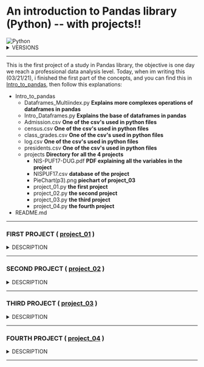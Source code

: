 # An introduction to Pandas library (Python) -- with projects!! 

<img alt="Python" src="https://img.shields.io/badge/python%20-%2314354C.svg?&style=for-the-badge&logo=python&logoColor=white"/>

<details><summary>VERSIONS</summary>
<p>

```python
import pandas as pd
import numpy as np
print(pd.__version__) #To see what is your version of Pandas in Python
print(np.__version__) #To see what is your version of Numpy in Python
```
#### PYTHON : 3.9.2
#### PANDAS : 1.2.1
#### NUMPY : 1.19.2
</p>
</details>

<hr>

This is the first project of a study in Pandas library, the objective is one day we reach a professional data analysis level. Today, when im writing this (03/21/21), i finished the first part of the concepts, and you can find this in [Intro_to_pandas](https://github.com/greatti/Imunization/tree/main/Concepts), then follow this explanations: 


+ Intro_to_pandas
  - Dataframes_Multiindex.py **Explains more complexes operations of dataframes in pandas**
  - Intro_Dataframes.py **Explains the base of dataframes in pandas**
  - Admission.csv **One of the csv's used in python files**
  - census.csv **One of the csv's used in python files**
  - class_grades.csv **One of the csv's used in python files**
  - log.csv **One of the csv's used in python files**
  - presidents.csv **One of the csv's used in python files**
  - projects **Directory for all the 4 projects**
    - NIS-PUF17-DUG.pdf **PDF explaining all the variables in the project**
    - NISPUF17.csv **database of the project**
    - PieChart(p3).png **piechart of project_03**
    - project_01.py **the first project**
    - project_02.py **the second project**
    - project_03.py **the third project**
    - project_04.py **the fourth project**
+ README.md

<hr>

### FIRST PROJECT ( [project_01](https://github.com/greatti/Data_studies/blob/main/project_01.py) )

<details><summary>DESCRIPTION</summary>
<p>

This first project is just an introduction to the next projects, you can work and modify it but we dont have much to explore, is just for understanding. 
So lets start to discuss this: The first big question to start this is "What is the proportion of children in NISPUF17.csv who had a mother with the education levels equal to less than high school, equals to high school, more than high school but not a college graduate and equals to college degree. The problem is that the csv file is too big and we dont have ANY IDEA of what all of that variables means, so we need to search in NIS-PUF17-DUG.pdf something to discover, and that is a part of the work of a data scientist too.

Page 55 says: "The age, education level, and marital status of the mother of the child are
stored in variables M_AGEGRP2, EDUC1, and MARITAL2 (married vs. not married), with missing
values imputed."

That means that our mother education level is stored in EDUC1 variable, and that is confirmed in page 51:

+ EDUC1 – education of the mother
  - Less than 12 years
  - 12 years
  - More than 12 years, not a college graduate
  - College graduate

Now we know what to do, we just need to use 'EDUC1' column, separate the education level in order, count how many there is of each type, count the total and divide each type for the total

In project_01 i did all of that explaining all of the process, but if you want a more concise code, see the follow code where i define a function, but i only recommend reading this when you have already read the original project_01.

```python
def proportion_of_education():
    import pandas as pd
    import numpy as np
    pd.options.display.max_columns = None
    pd.options.display.max_rows = None
    df = pd.read_csv('NISPUF17.csv')
    MOM = df['EDUC1']
    mom = np.sort(MOM.values)

    prop = {'less than high school': 0, 
          'equals to high school' : 1,
          'more than high school but not college' : 0, 
          'equals to college' : 0}
    n = len(mom) 
    
    prop["less than high school"]=np.sum(mom==1)/n
    prop["equals to high school"]=np.sum(mom==2)/n
    prop["more than high school but not college"]=np.sum(mom==3)/n
    prop["equals to college"]=np.sum(mom==4)/n
    return prop
```

</p>
</details>

<hr>

### SECOND PROJECT ( [project_02](https://github.com/greatti/Data_studies/blob/main/project_02.py) )

<details><summary>DESCRIPTION</summary>
<p>
  
this second project is separated into three parts, but we will work with only two variables: CBF_01 and P_NUMFLU
CBF_01 is a variable that define if the children were or not fed with breastmilk, and it assumes 4 values : [1, 2, 77, 99]. (We find this information at page 177 and 110)
      - 1 It is synonymous for answer "yes"
      - 2 It is synonymous for answer "no"
      - 77 It is synonymous for answer "dont know"
      - 99 It is synonymous for answer "refused"
      
P_NUMFLU is a variable that define the number of doses the children took, it goes from 0.0 to 6.0 including NaN

We basically want to do here 3 studies: 

+ First we will see the average of doses taken by the children of ['CBF_01'] == 1 and ['CBF_01'] == 2 groups, to see if there is a lot of discrepancy in doses taken by these two classes;
+ Secondly, we will see the percentage of elements in each ['CBF_01'] group, to see if the number of elements are similar, because sometimes the study can be impaired by having much more elements in one group than the other; 
+ Lastly, we will see the percentage of children fed on breast milk in each classes in ['P_NUMFLU'], that is, for 6.0, 5.0, 0.0 doses. 

#### Conclusions: 

<table>
<tr><th>First study</th><th>Second study</th><th>Third study</th></tr>
<tr><td>

| CBF_01 | average of doses |
| :---: | :---: |
| 1 | 1.8799187420058687 | 
| 2 | 1.5963945918878317 |

</td><td>

| CBF_01 | Percentage |               
| :---: | :---: |
| 1 | 86.68% |
| 2 | 13.02% |
| 77 | 0.27% |
| 99 | 0.019% |

</td><td>
  
| P_NUMFLU| ['CBF_01']==1 |               
| :---: | :---: |
| 6.0 | 100% |
| 5.0 | 94.28% |
| 0.0 | 83.74% |

</td></tr> </table>

So what can we conclude? Children that have been fed with breastmilk take more doses of flu, in average, when compared to those that have not been fed with breastmilk, but it is kinda similar, that indicates that maybe the number of elements in ['CBF_01'] could be similar too? So we will confirm this by the second study.
The second study proves the opposite, we have MUCH more children fed with breastmilk than all the other options, so that make me think, maybe if we had 25% of children for each class, the average could be different? I think so. 
To confirm that the number of elements influences in average, we do the third study and see that we really have much more children fed with breastmilk in all classes, for both 5 doses and 0 doses

This codes i dont recommend reading before seeing the full project_02, because it is not explicative, is just the pure study code.

```python
def First_project(): 
    import pandas as pd
    import numpy as np 
    df = pd.read_csv('NISPUF17.csv')
    keepcolumns = ['CBF_01', 'P_NUMFLU']
    dfflu = df[keepcolumns]
    dfflu_yes = dfflu[dfflu['CBF_01'] == 1].dropna()
    dfflu_no = dfflu[dfflu['CBF_01'] == 2].dropna()
    y = len(dfflu_yes)
    n = len(dfflu_no)
    y_av = np.sum(dfflu_yes['P_NUMFLU'])/y
    n_av = np.sum(dfflu_no['P_NUMFLU'])/n
    return(y_av, n_av)

def Second_project(): 
    import pandas as pd 
    #import numpy as np 
    df = pd.read_csv('NISPUF17.csv')
    keepcolumns = ['CBF_01', 'P_NUMFLU']
    dfflu = df[keepcolumns]
    
    dfflu_yes = dfflu[dfflu['CBF_01'] == 1].dropna()
    dfflu_no = dfflu[dfflu['CBF_01'] == 2].dropna()
    dfflu_dontknow = dfflu[dfflu['CBF_01'] == 77].dropna()
    dfflu_refuse = dfflu[dfflu['CBF_01'] == 99].dropna()
    y = len(dfflu_yes)
    n = len(dfflu_no)
    dn = len(dfflu_dontknow)
    r = len(dfflu_refuse)
    t = (y + n + dn + r)
    
    yes = (y / t)*100
    no = (n / t)*100
    dontknow = (dn / t)*100
    refused = (r / t)*100
    
    return(yes,no,dontknow,refused)

def Third_project(): 
    #import numpy as np
    import pandas as pd
    
    df = pd.read_csv('NISPUF17.csv')
    keepcolumns = ['CBF_01', 'P_NUMFLU']
    dfflu = df[keepcolumns]

    dmin = min(dfflu['P_NUMFLU'].dropna().unique())
    #dmax = max(dfflu['P_NUMFLU'].dropna().unique())

    #dfflu_doses_max = dfflu[dfflu['P_NUMFLU'] == dmax].dropna()
    dfflu_doses_5 = dfflu[dfflu['P_NUMFLU'] == 5.0].dropna()
    dfflu_doses_min = dfflu[dfflu['P_NUMFLU'] == dmin].dropna()
    
    t5 = len(dfflu_doses_5)
    tmin = len(dfflu_doses_min)
    #tmax = len(dfflu_doses_max)
    
    dfflu_doses_5_1 = dfflu_doses_5[dfflu_doses_5['CBF_01'] == 1]
    dfflu_doses_min_1 = dfflu_doses_min[dfflu_doses_min['CBF_01'] == 1] 
    
    t51 = len(dfflu_doses_5_1)
    tmin1 = len(dfflu_doses_min_1)

    yes_5 = (t51 / t5)*100
    yes_min = (tmin1 / tmin)*100
    
    return(yes_5, yes_min)
```

</p>
</details>

<hr>

### THIRD PROJECT ( [project_03](https://github.com/greatti/Data_studies/blob/main/project_03.py) )

<details><summary>DESCRIPTION</summary>
<p>

This third project is something big, we will have to filter NISPUF17.csv a lot of times, we want to study basically 3 variables: 

['SEX'] that indicates the sex of the child: Male or Female (1 and 2)
['HAD_CPOX'] that indicates if the child had cpox : Yes, No, Dont know, refused or missing (1, 2, 77, 99 and NaN)
['P_NUMVRC'] that indicates the number of varicella doses 

Buy why? We want to see if the the vaccine is effective in male and female children
But how? 

        - First, we get NISPUF17 and filter it to just this three variables;
        - Then, we filter the resulting dataframe to ['HAD_CPOX'] == 1 , that is, only to who had cpox;
        - Then, we filter this resulting dataframe to ['P_NUMVRC'] greater than 1;
        - Last, we filter again separating by sex.

After all that we have this groups: 

        - had cpox, at least one dose, male
        - had cpox, at least one dose, female
        - had cpox, no doses, male
        - had cpox, no doses, female
        - hadnt cpox, at least one dose, male
        - hadnt cpox, at least one dose, female
        - hadnt cpox, no doses, male
        - hadnt cpox, no doses, female
       
And now we count the number of elements of each group to calculate the percentages, we stay with: 
>OBSERVATIONS: 
>> Had_Took: Had cpox and took at least one dose
>> Had_Didnttook: Had cpox and hasnt took any dose
>> Hadnt_Took: Did not contract cpox but took at least one dose
>> Hadnt_Didnttook: Did not contract cpox and hasnt took any dose

<table>
  <tr><th>Had_Took</th><th>Had_Didnttook</th><th>Hadnt_Took</th><th>Hadnt_Didnttook</th></tr>
<tr><td>

| Sex | Percentage |
| :---: | :---: |
| 1 | 70.1% | 
| 2 | 69.7% |

</td><td>

| Sex | Percentage |               
| :---: | :---: |
| 1 | 29.8% |
| 2 | 30.2% |

</td><td>
  
| Sex | Percentage |              
| :---: | :---: |
| 1 | 91.2% |
| 2 | 91.7% |

</td><td>
  
| Sex | Percentage |              
| :---: | :---: |
| 1 | 8.71% |
| 2 | 8.25% |

</td></tr> </table>

That all means: 

              - 70% of mans that had cpox were vaccinated, and 69% of woman that had cpox were vaccinated
              - 29% of mans that had cpox werent vaccinated , and 30% of womand that had cpox werent vaccinated
What all of that means? The vaccine isnt effective? Not necessarily, the percentages are confusing and contradictory 
because we are not seeing all the elements together, so lets put all the percentages with all the elements in a pie
chart

![PieChart](https://github.com/greatti/Data_studies/blob/main/PieChart(p3).png)

And this is what we get, so now we can conclude that the vaccine is really effective both in male and female
We see that even that the percentages were big, the number of elements were not, so the number of people who
hadnt cpox but took the vaccine is WAY too big than of those who had cpoxand took the vaccine, but the percentages
are equal

As i said i all of the previous projects, i dont recommend you to read this code bellow, because it is not explicative, it is just the pure code:

```python

def cpox_project(): 
    import pandas as pd
    import numpy as np 
    df = pd.read_csv('NISPUF17.csv')
    keepcolumns = ['SEX', 'P_NUMVRC', 'HAD_CPOX']
    df = df[keepcolumns]
    
    df_yes = df[df['HAD_CPOX'] == 1].dropna()
    df_no = df[df['HAD_CPOX'] == 2].dropna()
    
    df_yes_one = df_yes[df_yes['P_NUMVRC'] > 0.0].dropna()
    df_yes_none = df_yes[df_yes['P_NUMVRC'] == 0.0].dropna()

    df_no_one = df_no[df_no['P_NUMVRC'] > 0.0].dropna()
    df_no_none = df_no[df_no['P_NUMVRC'] == 0.0].dropna()
    
    df_yes_one_m = df_yes_one[df_yes_one['SEX'] == 1].dropna() 
    df_yes_one_f = df_yes_one[df_yes_one['SEX'] == 2].dropna() 

    df_yes_none_m = df_yes_none[df_yes_none['SEX'] == 1].dropna() 
    df_yes_none_f = df_yes_none[df_yes_none['SEX'] == 2].dropna() 

    df_no_one_m = df_no_one[df_no_one['SEX'] == 1].dropna() 
    df_no_one_f = df_no_one[df_no_one['SEX'] == 2].dropna() 

    df_no_none_m = df_no_none[df_no_none['SEX'] == 1].dropna() 
    df_no_none_f = df_no_none[df_no_none['SEX'] == 2].dropna() 
    
    t1 = len(df_yes_one_m)
    t2 = len(df_yes_one_f)
    t3 = len(df_yes_none_m)
    t4 = len(df_yes_none_f)
    t5 = len(df_no_one_m)
    t6 = len(df_no_one_f)
    t7 = len(df_no_none_m)
    t8 = len(df_no_none_f)
    t = (t1 + t2 + t3 + t4 + t5 + t6 + t7 + t8)
    
    had_took={"male":0,
        "female":0} 
    had_didnttook={"male":0,
        "female":0} 

    hadnt_took={"male":0,
        "female":0} 
    hadnt_didnttook={"male":0,
        "female":0} 

    had_took['male']= t1/(t1 + t3)
    had_took['female']= t2 / (t2 + t4) 

    had_didnttook['male'] = t3/(t1 + t3)
    had_didnttook['female'] = t4/(t2 + t4)
    
    hadnt_took['male'] = t5/(t5 + t7)
    hadnt_took['female'] = t6/(t6 + t8)

    hadnt_didnttook['male'] = t7/(t5 + t7)
    hadnt_didnttook['female'] = t8/(t6 + t8)
    
    dfpie = pd.DataFrame({'elements': [t1, t2, t3, t4, t5, t6, t7, t8]},
                  index=['yes_one_m', 'yes_one,f', 'yes_none_m',
                         'yes_none_f', 'no_one_m', 'no_one_f',
                         'no_none_m', 'no_none_f' ])

    plot = dfpie.plot.pie(y='elements', figsize = (8,8))
    
    return(had_took, had_didnttook, hadnt_took, hadnt_didnttook)
    return(plot)
```

</p>
</details>

<hr>

### FOURTH PROJECT ( [project_04](https://github.com/greatti/Data_studies/blob/main/project_04.py) )

<details><summary>DESCRIPTION</summary>
 
<p>
  
This fourth project is simpler but it helps a lot to understand the conclusions of project_03, we'll see what is and how to calculate corr and pval with Scipy. First we want to see the effectivity of the vaccine when compared to the number of doses, right? So we'll filter our first dataframes into only two columns, remeber to drop the NaN.

When we get a simple dataframe with only two columns, we use scipy.stats.pearsonr applied in this columns.
But what exactly is corr and pval? It is explained in project_04 but i'll copy it here: 

```python
def pval_corr_cpox():
    import pandas as pd
    import numpy as np
    import scipy.stats as st

    pd.options.display.max_columns = None
    pd.options.display.max_rows = None
    df = pd.read_csv('NISPUF17.csv')
    
    keepcolumns = ['P_NUMVRC', 'HAD_CPOX'] #To create a list with only this column
    df = df[keepcolumns]
    df = df[df['HAD_CPOX'].lt(3)].dropna()
    
    corr, pval = st.pearsonr(df['HAD_CPOX'], df['P_NUMVRC'])
    return(corr, pval)
```

</p>
</details>

<hr>
